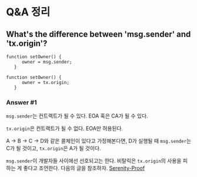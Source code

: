 # Q&A 정리

## What's the difference between 'msg.sender' and 'tx.origin'?

```solidity
function setOwner() {
      owner = msg.sender;
   }
```

```\
function setOwner() {
      owner = tx.origin;
   }
```

### Answer #1

`msg.sender`는 컨트랙트가 될 수 있다.  EOA 혹은 CA가 될 수 있다.

`tx.origin`은 컨트랙트가 될 수 없다. EOA만 허용된다.

A -> B -> C -> D와 같은 콜체인이 있다고 가정해본다면,  D가 실행될 때 `msg.sender`는 C가 될 것이고, `tx.origin`은 A가 될 것이다.

`msg.sender`이 개발자들 사이에선 선호되고는 한다. 비탈릭은 `tx.origin`의 사용을 피하는 게 좋다고 조언한다. 다음의 글을 참조하자. [Serenity-Proof](Q&A_How_do_I_make_Serenity-Proof.md)

 

